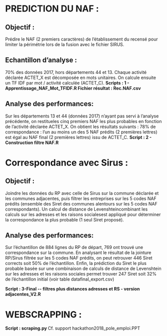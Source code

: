 <h1>PREDICTION DU NAF :</h1>

<h2>Objectif : </h2>
Prédire le NAF (2 premiers caractères) de l’établissement du recensé pour limiter la périmétrie lors de la fusion avec le fichier SIRUS.

<h2> Echantillon d’analyse : </h2>
70% des données 2017, hors départements 44 et 13.
Chaque activité déclarée ACTET_X est décomposée en mots unitaires.
On calcule ensuite un TF IDF par mot / activité calculée (ACTET_C).
<b> Scripts : 1 - Apprentissage_NAF_Mot_TFIDF.R </b>
<b> Fichier résultat : Rec.NAF.csv </b>

<h2>Analyse des performances:</h2>

Sur les départements 13 et 44 (données 2017) n’ayant pas servi à l’analyse précédente, on restitueles cinq premiers NAF les plus probables en fonction de l’activité déclarée ACTET_X.
On obtient les résultats suivants :
78% de correspondance : l’un au moins un des 5 NAF prédits (2 premières lettres) est égal  au NAF final (2 premières lettres) issu de ACTET_C.
<b> Script : 2 - Construction filtre NAF.R </b>


<h1>Correspondance avec Sirus :</h1>

<h2>Objectif :</h2>

Joindre les données du RP avec celle de Sirus sur la commune déclarée et les communes adjacentes, puis filtrer les entreprises sur les 5 codes NAF prédits (ensemble des Siret des communes alentours sur les 5 codes NAF correspondants). Un calcul de distance de Levenshteincombinant les calculs sur les adresses et les raisons socialesest appliqué pour déterminer la correspondance la plus probable (1 seul Siret proposé).

<h2>Analyse des performances:</h2>
Sur l’échantillon de 884 lignes du RP de départ, 769 ont trouvé une correspondance sur la commune. En analysant le résultat de la jointure RP/Sirus filtrée sur les 5 codes NAF prédits, on peut retrouver 446 Siret corrects soit 50% de l’échantillon. Enfin, la prédiction du Siret le plus probable basée sur une combinaison de calculs de distance de Levenshtein sur les adresses et les raisons sociales permet  trouver 247 Siret soit 32% de l’échantillon initial (voir table datafinal_export.csv)

<b>Script : 3-Final -- filtres plus distances adresses et RS - version adjacentes_V2.R</b>



<h1>WEBSCRAPPING : </h1>
<b> Script : scraping.py </b>
Cf. support hackathon2018_pole_emploi.PPT




